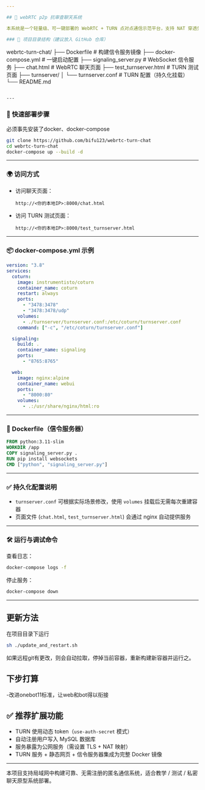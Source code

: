 ```yaml
---

## 🐳 webRTC p2p 抗审查聊天系统

本系统是一个轻量级、可一键部署的 WebRTC + TURN 点对点通信示范平台，支持 NAT 穿透失败场景 的中继通信。通过自建 coturn TURN 服务器 和 WebSocket 信令服务，实现局域网内或跨网通信。系统采用 固定用户名+密码认证，无需注册流程，适合教学演示、内网通信、IM 原型开发等。支持 Docker Compose 一键启动，包含网页 UI、信令服务器、TURN 服务，结构清晰、易于扩展，具备良好的可移植性与实际部署价值。

### 📁 项目目录结构（建议放入 GitHub 仓库）

```
webrtc-turn-chat/
├── Dockerfile                # 构建信令服务镜像
├── docker-compose.yml        # 一键启动配置
├── signaling_server.py       # WebSocket 信令服务
├── chat.html                 # WebRTC 聊天页面
├── test_turnserver.html      # TURN 测试页面
├── turnserver/
│   └── turnserver.conf       # TURN 配置（持久化挂载）
└── README.md
```

---
```


### 🚀 快速部署步骤

必须事先安装了docker、docker-compose

```bash
git clone https://github.com/bifu123/webrtc-turn-chat
cd webrtc-turn-chat
docker-compose up --build -d
```

---

### 🌍 访问方式

- 访问聊天页面：
  ```
  http://<你的本地IP>:8000/chat.html
  ```
- 访问 TURN 测试页面：
  ```
  http://<你的本地IP>:8000/test_turnserver.html
  ```

---

### 📦 docker-compose.yml 示例

```yaml
version: "3.8"
services:
  coturn:
    image: instrumentisto/coturn
    container_name: coturn
    restart: always
    ports:
      - "3478:3478"
      - "3478:3478/udp"
    volumes:
      - ./turnserver/turnserver.conf:/etc/coturn/turnserver.conf
    command: ["-c", "/etc/coturn/turnserver.conf"]

  signaling:
    build: .
    container_name: signaling
    ports:
      - "8765:8765"

  web:
    image: nginx:alpine
    container_name: webui
    ports:
      - "8000:80"
    volumes:
      - .:/usr/share/nginx/html:ro
```

---

### 📄 Dockerfile（信令服务器）

```Dockerfile
FROM python:3.11-slim
WORKDIR /app
COPY signaling_server.py .
RUN pip install websockets
CMD ["python", "signaling_server.py"]
```

---

### ✅ 持久化配置说明

- `turnserver.conf` 可根据实际场景修改，使用 `volumes` 挂载后无需每次重建容器
- 页面文件 (`chat.html`, `test_turnserver.html`) 会通过 nginx 自动提供服务

---

### 🛠️ 运行与调试命令

查看日志：
```bash
docker-compose logs -f
```

停止服务：
```bash
docker-compose down
```

---

## 更新方法

在项目目录下运行
```bash
sh ./update_and_restart.sh
```
如果远程git有更改，则会自动拉取，停掉当前容器，重新构建新容器并运行之。


## 下步打算

-改进onebot11标准，让web和bot得以衔接


## ✅ 推荐扩展功能

- TURN 使用动态 token（`use-auth-secret` 模式）
- 自动注册用户写入 MySQL 数据库
- 服务暴露为公网服务（需设置 TLS + NAT 映射）
- TURN 服务 + 静态网页 + 信令服务器集成为完整 Docker 镜像

---

本项目支持局域网中构建可靠、无需注册的匿名通信系统，适合教学 / 测试 / 私密聊天原型系统部署。
